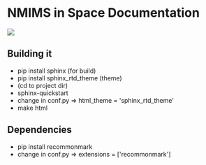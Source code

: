 # NMIMS in Space Documentation
<a href="https://nis.readthedocs.io/en/latest/" alt="readthedocs build status">
<img src="https://readthedocs.org/projects/nis/badge/?version=latest&style=plastic" />
</a>

## Building it
  * pip install sphinx (for build)
  * pip install sphinx_rtd_theme (theme)
  * (cd to project dir)
  * sphinx-quickstart
  * change in conf.py => html_theme = 'sphinx_rtd_theme'
  * make html 
  
  
## Dependencies
  * pip install recommonmark
  * change in conf.py => extensions = ['recommonmark']
